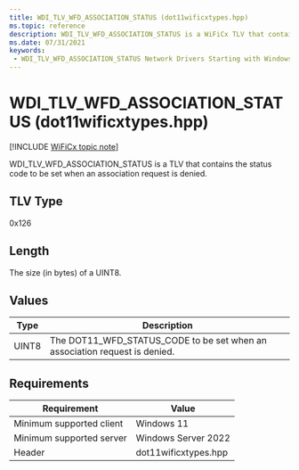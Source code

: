 ```yaml
---
title: WDI_TLV_WFD_ASSOCIATION_STATUS (dot11wificxtypes.hpp)
ms.topic: reference
description: WDI_TLV_WFD_ASSOCIATION_STATUS is a WiFiCx TLV that contains the status code to be set when an association request is denied.
ms.date: 07/31/2021
keywords:
 - WDI_TLV_WFD_ASSOCIATION_STATUS Network Drivers Starting with Windows Vista
---
```


# WDI\_TLV\_WFD\_ASSOCIATION\_STATUS (dot11wificxtypes.hpp)

[!INCLUDE [WiFiCx topic note](../includes/wificx-version-warning.md)]


WDI\_TLV\_WFD\_ASSOCIATION\_STATUS is a TLV that contains the status code to be set when an association request is denied.

## TLV Type


0x126

## Length


The size (in bytes) of a UINT8.

## Values


| Type  | Description                                                                   |
|-------|-------------------------------------------------------------------------------|
| UINT8 | The DOT11\_WFD\_STATUS\_CODE to be set when an association request is denied. |

 

## Requirements

|Requirement|Value|
|--- |--- |
|Minimum supported client|Windows 11|
|Minimum supported server|Windows Server 2022|
|Header|dot11wificxtypes.hpp|

 

 




